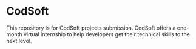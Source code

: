 # CodSoft
This repository is for CodSoft projects submission. CodSoft offers a one-month virtual internship to help developers get their technical skills to the next level.
